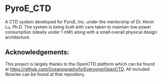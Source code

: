 # PyroE_CTD
A CTD system developed for PyroE, Inc. under the mentorship of Dr. Kevin Lu, Ph.D. The system is being built with care taken to maintain low power consumption (ideally under 1 mW) along with a small overall physical design architecture. 

## Acknowledgements:
This project is largely thanks to the OpenCTD platform which can be found at https://github.com/OceanographyforEveryone/OpenCTD. All included libraries can be found at that repository.
